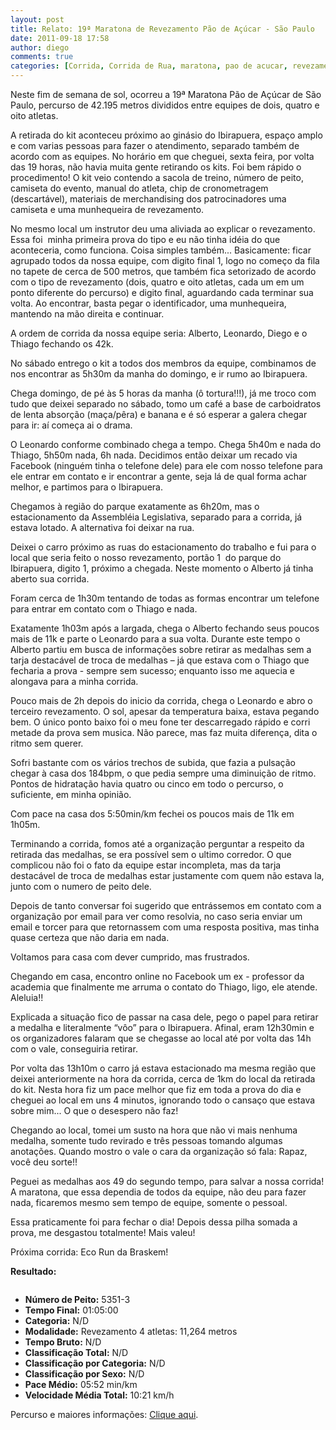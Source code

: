```yaml
---
layout: post
title: Relato: 19ª Maratona de Revezamento Pão de Açúcar - São Paulo
date: 2011-09-18 17:58
author: diego
comments: true
categories: [Corrida, Corrida de Rua, maratona, pao de acucar, revezamento]
---
```

Neste fim de semana de sol, ocorreu a 19ª Maratona Pão de Açúcar de São Paulo, percurso de 42.195 metros divididos entre equipes de dois, quatro e oito atletas.

A retirada do kit aconteceu próximo ao ginásio do Ibirapuera, espaço amplo e com varias pessoas para fazer o atendimento, separado também de acordo com as equipes. No horário em que cheguei, sexta feira, por volta das 19 horas, não havia muita gente retirando os kits. Foi bem rápido o procedimento! O kit veio contendo a sacola de treino, número de peito, camiseta do evento, manual do atleta, chip de cronometragem (descartável), materiais de merchandising dos patrocinadores uma camiseta e uma munhequeira de revezamento.

No mesmo local um instrutor deu uma aliviada ao explicar o revezamento. Essa foi  minha primeira prova do tipo e eu não tinha idéia do que aconteceria, como funciona. Coisa simples também... Basicamente: ficar agrupado todos da nossa equipe, com digito final 1, logo no começo da fila no tapete de cerca de 500 metros, que também fica setorizado de acordo com o tipo de revezamento (dois, quatro e oito atletas, cada um em um ponto diferente do percurso) e digito final, aguardando cada terminar sua volta. Ao encontrar, basta pegar o identificador, uma munhequeira, mantendo na mão direita e continuar.

A ordem de corrida da nossa equipe seria: Alberto, Leonardo, Diego e o Thiago fechando os 42k.

No sábado entrego o kit a todos dos membros da equipe, combinamos de nos encontrar as 5h30m da manha do domingo, e ir rumo ao Ibirapuera.

Chega domingo, de pé às 5 horas da manha (ô tortura!!!), já me troco com tudo que deixei separado no sábado, tomo um café a base de carboidratos de lenta absorção (maça/pêra) e banana e é só esperar a galera chegar para ir: aí começa ai o drama.

O Leonardo conforme combinado chega a tempo. Chega 5h40m e nada do Thiago, 5h50m nada, 6h nada. Decidimos então deixar um recado via Facebook (ninguém tinha o telefone dele) para ele com nosso telefone para ele entrar em contato e ir encontrar a gente, seja lá de qual forma achar melhor, e partimos para o Ibirapuera.

Chegamos à região do parque exatamente as 6h20m, mas o estacionamento da Assembléia Legislativa, separado para a corrida, já estava lotado. A alternativa foi deixar na rua.

Deixei o carro próximo as ruas do estacionamento do trabalho e fui para o local que seria feito o nosso revezamento, portão 1  do parque do Ibirapuera, digito 1, próximo a chegada. Neste momento o Alberto já tinha aberto sua corrida.

Foram cerca de 1h30m tentando de todas as formas encontrar um telefone para entrar em contato com o Thiago e nada.

Exatamente 1h03m após a largada, chega o Alberto fechando seus poucos mais de 11k e parte o Leonardo para a sua volta. Durante este tempo o Alberto partiu em busca de informações sobre retirar as medalhas sem a tarja destacável de troca de medalhas – já que estava com o Thiago que fecharia a prova - sempre sem sucesso; enquanto isso me aquecia e alongava para a minha corrida.

Pouco mais de 2h depois do inicio da corrida, chega o Leonardo e abro o terceiro revezamento. O sol, apesar da temperatura baixa, estava pegando bem. O único ponto baixo foi o meu fone ter descarregado rápido e corri metade da prova sem musica. Não parece, mas faz muita diferença, dita o ritmo sem querer.

Sofri bastante com os vários trechos de subida, que fazia a pulsação chegar à casa dos 184bpm, o que pedia sempre uma diminuição de ritmo. Pontos de hidratação havia quatro ou cinco em todo o percurso, o suficiente, em minha opinião.

Com pace na casa dos 5:50min/km fechei os poucos mais de 11k em 1h05m.

Terminando a corrida, fomos até a organização perguntar a respeito da retirada das medalhas, se era possível sem o ultimo corredor. O que complicou não foi o fato da equipe estar incompleta, mas da tarja destacável de troca de medalhas estar justamente com quem não estava la, junto com o numero de peito dele.

Depois de tanto conversar foi sugerido que entrássemos em contato com a organização por email para ver como resolvia, no caso seria enviar um email e torcer para que retornassem com uma resposta positiva, mas tinha quase certeza que não daria em nada.

Voltamos para casa com dever cumprido, mas frustrados.

Chegando em casa, encontro online no Facebook um ex - professor da academia que finalmente me arruma o contato do Thiago, ligo, ele atende. Aleluia!!

Explicada a situação fico de passar na casa dele, pego o papel para retirar a medalha e literalmente “vôo” para o Ibirapuera. Afinal, eram 12h30min e os organizadores falaram que se chegasse ao local até por volta das 14h com o vale, conseguiria retirar.

Por volta das 13h10m o carro já estava estacionado ma mesma região que deixei anteriormente na hora da corrida, cerca de 1km do local da retirada do kit. Nesta hora fiz um pace melhor que fiz em toda a prova do dia e cheguei ao local em uns 4 minutos, ignorando todo o cansaço que estava sobre mim... O que o desespero não faz!

Chegando ao local, tomei um susto na hora que não vi mais nenhuma medalha, somente tudo revirado e três pessoas tomando algumas anotações. Quando mostro o vale o cara da organização só fala: Rapaz, você deu sorte!!

Peguei as medalhas aos 49 do segundo tempo, para salvar a nossa corrida! A maratona, que essa dependia de todos da equipe, não deu para fazer nada, ficaremos mesmo sem tempo de equipe, somente o pessoal.

Essa praticamente foi para fechar o dia! Depois dessa pilha somada a prova, me desgastou totalmente! Mais valeu!

Próxima corrida: Eco Run da Braskem!

<strong>Resultado:</strong>
<div class="moldura"><a class="lightbox cboxElement" href="http://www.diegoronan.com.br/diegoronan/wp-content/uploads/2011/09/pda_2011_big.jpg"><img src="http://www.diegoronan.com.br/diegoronan/wp-content/uploads/2011/09/pda_2011.jpg" alt="" /></a></div>
<ul>
	<li><strong>Número de Peito:</strong> 5351-3</li>
	<li><strong>Tempo Final:</strong> 01:05:00</li>
	<li><strong>Categoria:</strong> N/D</li>
	<li><strong>Modalidade:</strong> Revezamento 4 atletas: 11,264 metros</li>
	<li><strong>Tempo Bruto:</strong> N/D</li>
	<li><strong>Classificação Total:</strong> N/D</li>
	<li><strong>Classificação por Categoria:</strong> N/D</li>
	<li><strong>Classificação por Sexo:</strong> N/D</li>
	<li><strong>Pace Médio:</strong> 05:52 min/km</li>
	<li><strong> Velocidade Média Total:</strong> 10:21 km/h</li>
</ul>
Percurso e maiores informações: <a href="http://www.runtastic.com/en/users/Diego-Ronan/sport-sessions/5450572" target="_blank">Clique aqui</a>.
